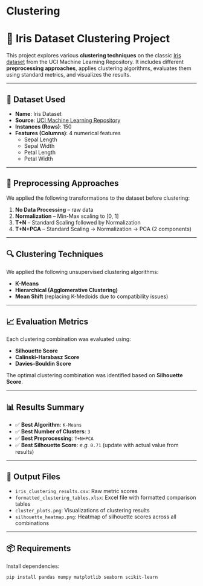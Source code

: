 # Clustering
# 🌸 Iris Dataset Clustering Project

This project explores various **clustering techniques** on the classic [Iris dataset](https://archive.ics.uci.edu/ml/datasets/iris) from the UCI Machine Learning Repository. It includes different **preprocessing approaches**, applies clustering algorithms, evaluates them using standard metrics, and visualizes the results.

---

## 📂 Dataset Used

- **Name**: Iris Dataset  
- **Source**: [UCI Machine Learning Repository](https://archive.ics.uci.edu/ml/datasets/iris)  
- **Instances (Rows)**: 150  
- **Features (Columns)**: 4 numerical features
  - Sepal Length
  - Sepal Width
  - Petal Length
  - Petal Width

---

## 🔄 Preprocessing Approaches

We applied the following transformations to the dataset before clustering:

1. **No Data Processing** – raw data
2. **Normalization** – Min-Max scaling to [0, 1]
3. **T+N** – Standard Scaling followed by Normalization
4. **T+N+PCA** – Standard Scaling → Normalization → PCA (2 components)

---

## 🔍 Clustering Techniques

We applied the following unsupervised clustering algorithms:

- **K-Means**
- **Hierarchical (Agglomerative Clustering)**
- **Mean Shift** (replacing K-Medoids due to compatibility issues)

---

## 📈 Evaluation Metrics

Each clustering combination was evaluated using:

- **Silhouette Score**
- **Calinski-Harabasz Score**
- **Davies-Bouldin Score**

The optimal clustering combination was identified based on **Silhouette Score**.

---

## 📊 Results Summary

- ✅ **Best Algorithm**: `K-Means`
- ✅ **Best Number of Clusters**: `3`
- ✅ **Best Preprocessing**: `T+N+PCA`
- ✅ **Best Silhouette Score**: _e.g._ `0.71` (update with actual value from results)

---

## 📁 Output Files

- `iris_clustering_results.csv`: Raw metric scores  
- `formatted_clustering_tables.xlsx`: Excel file with formatted comparison tables  
- `cluster_plots.png`: Visualizations of clustering results  
- `silhouette_heatmap.png`: Heatmap of silhouette scores across all combinations

---

## 📦 Requirements

Install dependencies:

```bash
pip install pandas numpy matplotlib seaborn scikit-learn
